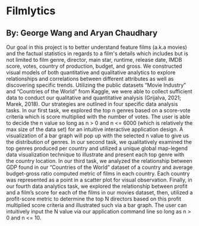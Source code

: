 # Filmlytics

## By: George Wang and Aryan Chaudhary

Our goal in this project is to better understand feature films (a.k.a movies) and the factual statistics in regards to a film's details which includes but is not limited to film genre, director, main star, runtime, release date, IMDB score, votes, country of production, budget, and gross. We constructed visual models of both quantitative and qualitative analytics to explore relationships and correlations between different attributes as well as discovering specific trends. Utilizing the public datasets “Movie Industry” and “Countries of the World” from Kaggle, we were able to collect sufficient data to conduct our qualitative and quantitative analysis (Grijalva, 2021; Marek, 2018). Our strategies are outlined in four specific data analysis tasks. In our first task, we explored the top n genres based on a score-vote criteria which is score multiplied with the number of votes. The user is able to decide the n value so long as   n > 0 and n <= 6000 (which is relatively the max size of the data set) for an intuitive interactive application design. A visualization of a bar graph will pop up with the selected n value to give us the distribution of genres. In our second task, we qualitatively examined the top genres produced per country and utilized a unique global map-legend data visualization technique to illustrate and present each top genre with the country location. In our third task, we analyzed the relationship between GDP found in our “Countries of the World” dataset of a country and average budget-gross ratio computed metric of films in each country. Each country was represented as a point in a scatter plot for visual observation. Finally, in our fourth data analytics task, we explored the relationship between profit and a film’s score for each of the films in our movies dataset, then, utilized a profit-score metric to determine the top N directors based on this profit multiplied score criteria and illustrated such via a bar graph. The user can intuitively input the N value via our application command line so long as n > 0 and n <= 10. 
